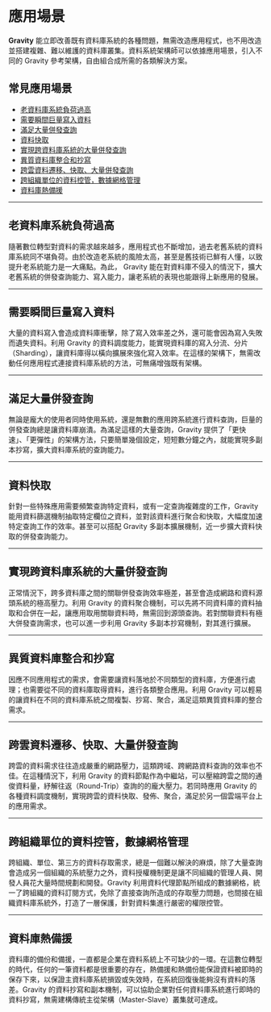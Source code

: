 # 應用場景

**Gravity** 能立即改善既有資料庫系統的各種問題，無需改造應用程式，也不用改造並搭建複雜、難以維護的資料庫叢集。資料系統架構師可以依據應用場景，引入不同的 Gravity 參考架構，自由組合成所需的各類解決方案。

## 常見應用場景

- [老資料庫系統負荷過高](#老資料庫系統負荷過高)  
- [需要瞬間巨量寫入資料](#需要瞬間巨量寫入資料)  
- [滿足大量併發查詢](#滿足大量併發查詢)  
- [資料快取](#資料快取)  
- [實現跨資料庫系統的大量併發查詢](#實現跨資料庫系統的大量併發查詢)  
- [異質資料庫整合和抄寫](#異質資料庫整合和抄寫)  
- [跨雲資料遷移、快取、大量併發查詢](#跨雲資料遷移快取大量併發查詢)  
- [跨組織單位的資料控管，數據網格管理](#跨組織單位的資料控管數據網格管理)  
- [資料庫熱備援](#資料庫熱備援)  

---

## 老資料庫系統負荷過高

隨著數位轉型對資料的需求越來越多，應用程式也不斷增加，過去老舊系統的資料庫系統同不堪負荷。由於改造老系統的風險太高，甚至是舊技術已鮮有人懂，以致提升老系統能力是一大痛點。為此， Gravity 能在對資料庫不侵入的情況下，擴大老舊系統的併發查詢能力、寫入能力，讓老系統的表現也能跟得上新應用的發展。

---

## 需要瞬間巨量寫入資料

大量的資料寫入會造成資料庫衝擊，除了寫入效率差之外，還可能會因為寫入失敗而遺失資料。利用 Gravity 的資料調度能力，能實現資料庫的寫入分流、分片（Sharding），讓資料庫得以橫向擴展來強化寫入效率。在這樣的架構下，無需改動任何應用程式連接資料庫系統的方法，可無痛增強既有架構。

---

## 滿足大量併發查詢

無論是龐大的使用者同時使用系統，還是無數的應用跨系統進行資料查詢，巨量的併發查詢總是讓資料庫崩潰。為滿足這樣的大量查詢，Gravity 提供了「更快速」、「更彈性」的架構方法，只要簡單幾個設定，短短數分鐘之內，就能實現多副本抄寫，擴大資料庫系統的查詢能力。

---

## 資料快取

針對一些特殊應用需要頻繁查詢特定資料，或有一定查詢複雜度的工作，Gravity 能用資料篩選機制抽取特定欄位之資料，並對該資料進行聚合和快取，大幅度加速特定查詢工作的效率。甚至可以搭配 Gravity 多副本擴展機制，近一步擴大資料快取的併發查詢能力。

---

## 實現跨資料庫系統的大量併發查詢

正常情況下，跨多資料庫之間的關聯併發查詢效率極差，甚至會造成網路和資料源頭系統的極高壓力。利用 Gravity 的資料聚合機制，可以先將不同資料庫的資料抽取和合併在一起，讓應用取用關聯資料時，無需回到源頭查詢。若對關聯資料有極大併發查詢需求，也可以進一步利用 Gravity 多副本抄寫機制，對其進行擴展。

---

## 異質資料庫整合和抄寫

因應不同應用程式的需求，會需要讓資料落地於不同類型的資料庫，方便進行處理；也需要從不同的資料庫取得資料，進行各類整合應用。利用 Gravity 可以輕易的讓資料在不同的資料庫系統之間複製、抄寫、聚合，滿足這類異質資料庫的整合需求。

---

## 跨雲資料遷移、快取、大量併發查詢

跨雲的資料需求往往造成嚴重的網路壓力，這類跨域、跨網路資料查詢的效率也不佳。在這種情況下，利用 Gravity 的資料節點作為中繼站，可以壓縮跨雲之間的通俊資料量，紓解往返（Round-Trip）查詢的的龐大壓力。若同時應用 Gravity 的各種資料調度機制，實現跨雲的資料快取、發佈、聚合，滿足於另一個雲端平台上的應用需求。

---

## 跨組織單位的資料控管，數據網格管理

跨組織、單位、第三方的資料存取需求，總是一個難以解決的麻煩，除了大量查詢會造成另一個組織的系統壓力之外，資料授權機制更是讓不同組織的管理人員、開發人員花大量時間規劃和開發。Gravity 利用資料代理節點所組成的數據網格，統一了跨組織的資料訂閱方式，免除了直接查詢所造成的存取壓力問題，也間接在組織資料庫系統外，打造了一層保護，針對資料集進行嚴密的權限控管。

---

## 資料庫熱備援

資料庫的備份和備援，一直都是企業在資料系統上不可缺少的一環。在這數位轉型的時代，任何的一筆資料都是很重要的存在，熱備援和熱備份能保證資料被即時的保存下來，以保證主資料庫系統損毀或失效時，在系統回復後能夠沒有資料的落差。Gravity 的資料抄寫和副本機制，可以協助企業對任何資料庫系統進行即時的資料抄寫，無需建構傳統主從架構（Master-Slave）叢集就可達成。
